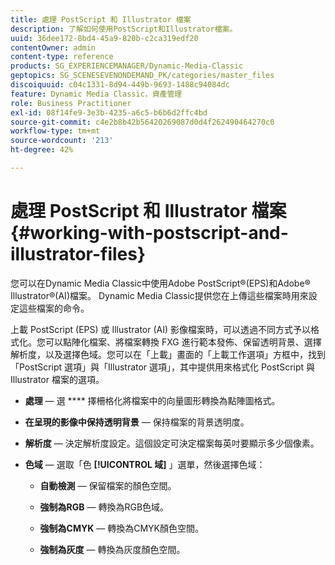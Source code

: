 ```yaml
---
title: 處理 PostScript 和 Illustrator 檔案
description: 了解如何使用PostScript和Illustrator檔案。
uuid: 36dee172-8bd4-45a9-820b-c2ca319edf20
contentOwner: admin
content-type: reference
products: SG_EXPERIENCEMANAGER/Dynamic-Media-Classic
geptopics: SG_SCENESEVENONDEMAND_PK/categories/master_files
discoiquuid: c04c1331-8d94-449b-9693-1488c94084dc
feature: Dynamic Media Classic，資產管理
role: Business Practitioner
exl-id: 08f14fe9-3e3b-4235-a6c5-b6b6d2ffc4bd
source-git-commit: c4e2b8b42b56420269087d0d4f262490464270c0
workflow-type: tm+mt
source-wordcount: '213'
ht-degree: 42%

---
```


# 處理 PostScript 和 Illustrator 檔案{#working-with-postscript-and-illustrator-files}

您可以在Dynamic Media Classic中使用Adobe PostScript®(EPS)和Adobe® Illustrator®(AI)檔案。 Dynamic Media Classic提供您在上傳這些檔案時用來設定這些檔案的命令。

上載 PostScript (EPS) 或 Illustrator (AI) 影像檔案時，可以透過不同方式予以格式化。您可以點陣化檔案、將檔案轉換 FXG 進行範本發佈、保留透明背景、選擇解析度，以及選擇色域。您可以在「上載」畫面的「上載工作選項」方框中，找到「PostScript 選項」與「Illustrator 選項」，其中提供用來格式化 PostScript 與 Illustrator 檔案的選項。

* **處理**  — 選 **** 擇柵格化將檔案中的向量圖形轉換為點陣圖格式。

* **在呈現的影像中保持透明背景**  — 保持檔案的背景透明度。

* **解析度**  — 決定解析度設定。這個設定可決定檔案每英吋要顯示多少個像素。

* **色域**  — 選取「色 **[!UICONTROL 域]** 」選單，然後選擇色域：

   * **自動檢測**  — 保留檔案的顏色空間。

   * **強制為RGB**  — 轉換為RGB色域。

   * **強制為CMYK**  — 轉換為CMYK顏色空間。

   * **強制為灰度**  — 轉換為灰度顏色空間。
